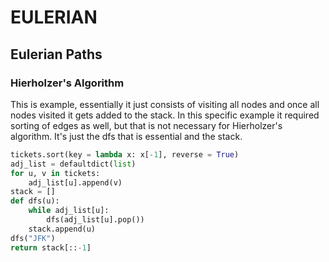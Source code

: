 # EULERIAN 

## Eulerian Paths

### Hierholzer's Algorithm

This is example, essentially it just consists of visiting all nodes and once all nodes visited it gets added to the stack.  In this specific example it required sorting of edges as well, but that is not necessary for Hierholzer's algorithm.  It's just the dfs that is essential and the stack. 

```py
tickets.sort(key = lambda x: x[-1], reverse = True)
adj_list = defaultdict(list)
for u, v in tickets:
    adj_list[u].append(v)
stack = []
def dfs(u):
    while adj_list[u]:
        dfs(adj_list[u].pop())
    stack.append(u)
dfs("JFK")
return stack[::-1]
```